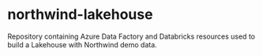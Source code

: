 # northwind-lakehouse
Repository containing Azure Data Factory and Databricks resources used to build a Lakehouse with Northwind demo data.
